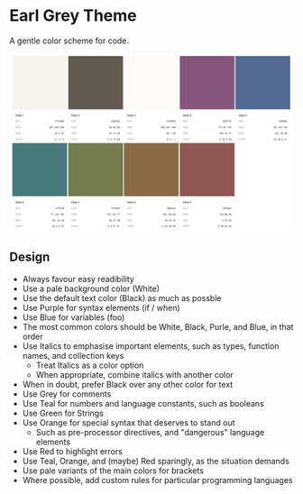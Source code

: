 # Earl Grey Theme

A gentle color scheme for code.

![screenshot](./reference/earl-grey-4.1.0.png)


## Design 

- Always favour easy readibility
- Use a pale background color (White)
- Use the default text color (Black) as much as possble
- Use Purple for syntax elements (if / when)
- Use Blue for variables (foo)
- The most common colors should be White, Black, Purle, and Blue,
  in that order
- Use Italics to emphasise important elements, such as types,
  function names, and collection keys
  - Treat Italics as a color option
  - When appropriate, combine italics with another color
- When in doubt, prefer Black over any other color for text
- Use Grey for comments
- Use Teal for numbers and language constants, such as booleans
- Use Green for Strings
- Use Orange for special syntax that deserves to stand out
  - Such as pre-processor directives, and "dangerous" language elements
- Use Red to highlight errors
- Use Teal, Orange, and (maybe) Red sparingly, as the situation demands
- Use pale variants of the main colors for brackets
- Where possible, add custom rules for particular programming languages

